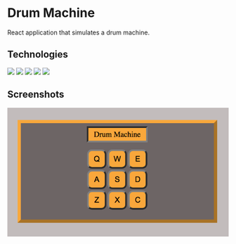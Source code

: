 # Drum Machine
React application that simulates a drum machine.  

## Technologies
<img src="https://img.icons8.com/officel/40/000000/react.png"/> <img src="https://img.icons8.com/color/48/000000/javascript.png"/> <img src="https://img.icons8.com/color/48/000000/html-5--v1.png"/> <img src="https://img.icons8.com/color/48/000000/css3.png"/> <img src="https://img.icons8.com/fluent/48/000000/visual-studio-code-2019.png"/>

## Screenshots
![alt text](https://github.com/RasbeeTech/drum-machine/blob/master/public/readme_image_1.jpeg)

